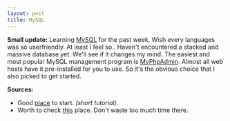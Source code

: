 ```yaml
---
layout: post
title: MySQL
---
```


**Small update:** 
    Learning [MySQL](http://www.mysql.com/) for the past week. Wish every languages was so userfriendly. At least I feel so..
    Haven't encountered a stacked and massive database yet. We'll see if it changes my mind. The easiest and most popular MySQL management program is
    [MyPhpAdmin](http://www.phpmyadmin.net/home_page/index.php). Almost all web hosts have it pre-installed for you to use. So it's the obvious choice
    that I also picked to get started.

**Sources:** 
  * Good [place](https://www.udemy.com/mysql-database-for-beginners) to start. *(short tutorial)*.
  * Worth to check [this](http://www.mysqltutorial.org/) place. Don't waste too much time there.
